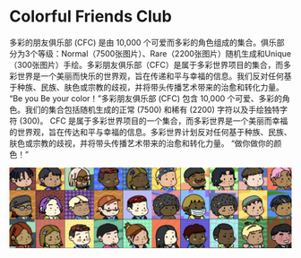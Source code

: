 # Colorful Friends Club

多彩的朋友俱乐部 (CFC) 是由 10,000 个可爱而多彩的角色组成的集合。俱乐部分为3个等级：Normal（7500张图片）、Rare（2200张图片）随机生成和Unique（300张图片）手绘。多彩朋友俱乐部（CFC）是属于多彩世界项目的集合，而多彩世界是一个美丽而快乐的世界观，旨在传递和平与幸福的信息。我们反对任何基于种族、民族、肤色或宗教的歧视，并将带头传播艺术带来的治愈和转化力量。 “Be you Be your color！”多彩朋友俱乐部 (CFC) 包含 10,000 个可爱、多彩的角色。我们的集合包括随机生成的正常 (7500) 和稀有 (2200) 字符以及手绘独特字符 (300)。 CFC 是属于多彩世界项目的一个集合，而多彩世界是一个美丽而幸福的世界观，旨在传达和平与幸福的信息。多彩世界计划反对任何基于种族、民族、肤色或宗教的歧视，并将带头传播艺术带来的治愈和转化力量。 “做你做你的颜色！”

![unnamed](unnamed.png)
